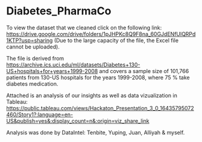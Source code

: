 # Diabetes_PharmaCo

To view the dataset that we cleaned click on the following link: https://drive.google.com/drive/folders/1pJHPKc8Q9F8na_60GJdENfUlQRPd1KTP?usp=sharing
(Due to the large capacity of the file, the Excel file cannot be uploaded).

The file is derived from https://archive.ics.uci.edu/ml/datasets/Diabetes+130-US+hospitals+for+years+1999-2008 and covers a sample size of 101,766 patients from 130-US hospitals for the years 1999-2008, where 75 % take diabetes medication.

Attached is an analysis of our insights as well as data vizualization in Tableau: https://public.tableau.com/views/Hackaton_Presentation_3_0_16435795072460/Story1?:language=en-US&publish=yes&:display_count=n&:origin=viz_share_link

Analysis was done by DataIntel: Tenbite, Yuping, Juan, Alliyah & myself.

